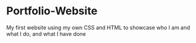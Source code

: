 # Portfolio-Website
My first website using my own CSS and HTML to showcase who I am and what I do, and what I have done
